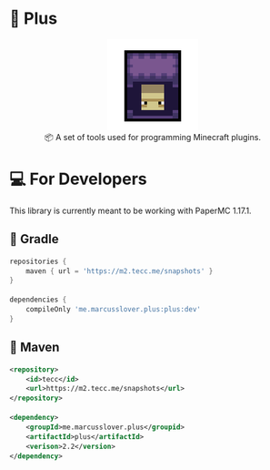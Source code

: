 # 🔮 Plus
<p align="center">
<img src="https://github.com/MarcusSlover/Plus/blob/master/shulker-export.png"/ style="width: 160px;height: 160px; image-rendering: pixelated;">
<br/>
📦 A set of tools used for programming Minecraft plugins.<br/>
</p>

# 💻 For Developers
This library is currently meant to be working with PaperMC 1.17.1.<br/>

## 🐘 Gradle
```gradle
repositories {
    maven { url = 'https://m2.tecc.me/snapshots' }
}

dependencies {
    compileOnly 'me.marcusslover.plus:plus:dev'
}
```
## 🦢 Maven
```xml
<repository>
    <id>tecc</id>
    <url>https://m2.tecc.me/snapshots</url>
</repository>

<dependency>
    <groupId>me.marcusslover.plus</groupid>
    <artifactId>plus</artifactId>
    <verison>2.2</version>
</dependency>
```
